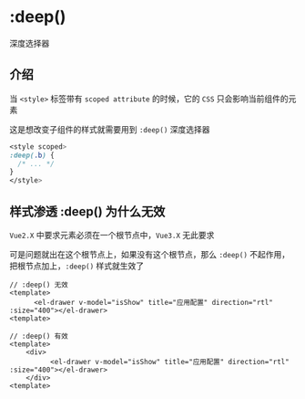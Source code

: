 # :deep()
深度选择器

## 介绍
当 `<style>` 标签带有 `scoped attribute` 的时候，它的 `CSS` 只会影响当前组件的元素

这是想改变子组件的样式就需要用到 `:deep()` 深度选择器

``` css
<style scoped>
:deep(.b) {
  /* ... */
}
</style>
```

## 样式渗透 :deep() 为什么无效
`Vue2.X` 中要求元素必须在一个根节点中，`Vue3.X` 无此要求

可是问题就出在这个根节点上，如果没有这个根节点，那么 `:deep()` 不起作用，把根节点加上，`:deep()` 样式就生效了

``` vue
// :deep() 无效
<template>
	  <el-drawer v-model="isShow" title="应用配置" direction="rtl" :size="400"></el-drawer>
<template>
```

``` vue
// :deep() 有效
<template>
    <div>
	      <el-drawer v-model="isShow" title="应用配置" direction="rtl" :size="400"></el-drawer>
    </div>
<template>
```